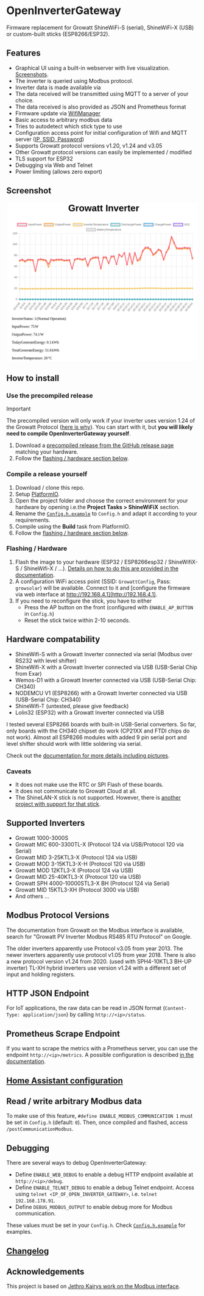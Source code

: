 # OpenInverterGateway

Firmware replacement for Growatt ShineWiFi-S (serial), ShineWiFi-X (USB) or custom-built sticks (ESP8266/ESP32).

## Features

* Graphical UI using a built-in webserver with live visualization. [Screenshots](#screenshot).
* The inverter is queried using Modbus protocol.
* Inverter data is made available via
* The data received will be transmitted using MQTT to a server of your choice.
* The data received is also provided as JSON and Prometheus format
* Firmware update via [WifiManager](https://github.com/tzapu/WiFiManager)
* Basic access to arbitrary modbus data
* Tries to autodetect which stick type to use
* Configuration access point for initial configuration of Wifi and MQTT server ([IP, SSID, Password](#flashing--hardware))
* Supports Growatt protocol versions v1.20, v1.24 and v3.05
* Other Growatt protocol versions can easily be implemented / modified
* TLS support for ESP32
* Debugging via Web and Telnet
* Power limiting (allows zero export)

## Screenshot

<p align="center"><img width="500px" alt="creenshot of the OpenInverterGateway Web UI" class="recess" src="./Doc/Screenshot.png" /></p>

## How to install

### Use the precompiled release

> [!IMPORTANT]
> The precompiled version will only work if your inverter uses version 1.24 of the
> Growatt Protocol ([here is why](SRC/ShineWiFi-ModBus/Config.h.example#L16)).
> You can start with it, but **you will likely need to compile OpenInverterGateway yourself**.

1. Download a [precompiled release from the GitHub release page](https://github.com/OpenInverterGateway/OpenInverterGateway/releases/)
   matching your hardware.
2. Follow the [flashing / hardware section below](#flashing--hardware).

### Compile a release yourself

1. Download / clone this repo.
2. Setup [PlatformIO](https://platformio.org/).
3. Open the project folder and choose the correct environment for your hardware by opening i.e.the **Project Tasks > ShineWiFiX** section.
4. Rename the [`Config.h.example`](SRC/ShineWiFi-ModBus/Config.h.example) to `Config.h` and adapt it according to your requirements.
5. Compile using the **Build** task from PlatformIO.
6. Follow the [flashing / hardware section below](#flashing--hardware).

### Flashing / Hardware

1. Flash the image to your hardware (ESP32 / ESP8266esp32 / ShineWifiX-S / ShineWifi-X / …). [Details on how to do this are provided in the documentation](/Doc/).
2. A configuration WiFi access point (SSID: `GrowattConfig`, Pass: `growsolar`) will be available.
   Connect to it and [configure the firmware via web interface at http://192.168.4.1](http://192.168.4.1).
3. If you need to reconfigure the stick, you have to either
   * Press the AP button on the front (configured with `ENABLE_AP_BUTTON` in `Config.h`)
   * Reset the stick twice within 2-10 seconds.

## Hardware compatability

* ShineWifi-S with a Growatt Inverter connected via serial (Modbus over RS232 with level shifter)
* ShineWifi-X with a Growatt Inverter connected via USB (USB-Serial Chip from Exar)
* Wemos-D1 with a Growatt Inverter connected via USB (USB-Serial Chip: CH340)
* NODEMCU V1 (ESP8266) with a Growatt Inverter connected via USB (USB-Serial Chip: CH340)
* ShineWifi-T (untested, please give feedback)
* Lolin32 (ESP32) with a Growatt Inverter connected via USB

I tested several ESP8266 boards with built-in USB-Serial converters.
So far, only boards with the CH340 chipset do work (CP21XX and FTDI chips do not work).
Almost all ESP8266 modules with added 9 pin serial port and level shifter should work with little soldering via serial.

Check out the [documentation for more details including pictures](Doc/).

### Caveats

* It does not make use the RTC or SPI Flash of these boards.
* It does not communicate to Growatt Cloud at all.
* The ShineLAN-X stick is not supported. However, there is [another project with support for that stick](https://github.com/mwalle/shinelanx-modbus).

## Supported Inverters

* Growatt 1000-3000S
* Growatt MIC 600-3300TL-X (Protocol 124 via USB/Protocol 120 via Serial)
* Growatt MID 3-25KTL3-X (Protocol 124 via USB)
* Growatt MOD 3-15KTL3-X-H (Protocol 120 via USB)
* Growatt MOD 12KTL3-X (Protocol 124 via USB)
* Growatt MID 25-40KTL3-X (Protocol 120 via USB)
* Growatt SPH 4000-10000STL3-X BH (Protocol 124 via Serial)
* Growatt MID 15KTL3-XH (Protocol 3000 via USB)
* And others …

## Modbus Protocol Versions

The documentation from Growatt on the Modbus interface is available, search for "Growatt PV Inverter Modbus RS485 RTU Protocol" on Google.

The older inverters apparently use Protocol v3.05 from year 2013.
The newer inverters apparently use protocol v1.05 from year 2018.
There is also a new protocol version v1.24 from 2020. (used with SPH4-10KTL3 BH-UP inverter)
TL-XH hybrid inverters use version v1.24 with a different set of input and holding registers.

## HTTP JSON Endpoint

For IoT applications, the raw data can be read in JSON format (`Content-Type: application/json`) by calling `http://<ip>/status`.

## Prometheus Scrape Endpoint

If you want to scrape the metrics with a Prometheus server, you can use the endpoint `http://<ip>/metrics`.
A possible configuration is described [in the documentation](Doc/Prometheus.md).

## [Home Assistant configuration](Doc/MQTT.md)

## Read / write arbitrary Modbus data

To make use of this feature, `#define ENABLE_MODBUS_COMMUNICATION 1` must be set in `Config.h` (default: `0`).
Then, once compiled and flashed, access `/postCommunicationModbus`.

## Debugging

There are several ways to debug OpenInverterGateway:

* Define `ENABLE_WEB_DEBUG` to enable a debug HTTP endpoint available at `http://<ip>/debug`.
* Define `ENABLE_TELNET_DEBUG` to enable a debug Telnet endpoint. Access using `telnet <IP_OF_OPEN_INVERTER_GATEWAY>`, i.e. `telnet 192.168.178.91`.
* Define `DEBUG_MODBUS_OUTPUT` to enable debug more for Modbus communication.

These values must be set in your `Config.h`.
Check [`Config.h.example`](./SRC/ShineWiFi-ModBus/Config.h.example) for examples.

## [Changelog](CHANGELOG.md)

## Acknowledgements

This project is based on [Jethro Kairys work on the Modbus interface](https://github.com/jkairys/growatt-esp8266).
